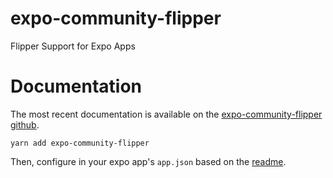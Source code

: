 # expo-community-flipper

Flipper Support for Expo Apps

# Documentation

The most recent documentation is available on the [expo-community-flipper github](https://github.com/jakobo/expo-community-flipper#readme).

```
yarn add expo-community-flipper
```

Then, configure in your expo app's `app.json` based on the [readme](https://github.com/jakobo/expo-community-flipper#readme).
